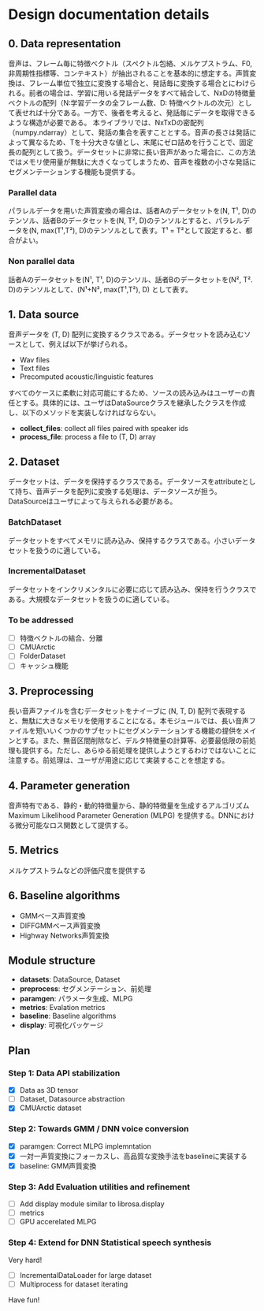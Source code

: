 # Design documentation details

## 0. Data representation

音声は、フレーム毎に特徴ベクトル（スペクトル包絡、メルケプストラム、F0, 非周期性指標等、コンテキスト）が抽出されることを基本的に想定する。声質変換は、フレーム単位で独立に変換する場合と、発話毎に変換する場合とにわけられる。前者の場合は、学習に用いる発話データをすべて結合して、NxDの特徴量ベクトルの配列（N:学習データの全フレーム数、D: 特徴ベクトルの次元）として表せれば十分である。一方で、後者を考えると、発話毎にデータを取得できるような構造が必要である。
本ライブラリでは、NxTxDの密配列（numpy.ndarray）として、発話の集合を表すこととする。音声の長さは発話によって異なるため、Tを十分大きな値とし、末尾にゼロ詰めを行うことで、固定長の配列として扱う。データセットに非常に長い音声があった場合に、この方法ではメモリ使用量が無駄に大きくなってしまうため、音声を複数の小さな発話にセグメンテーションする機能も提供する。

### Parallel data

パラレルデータを用いた声質変換の場合は、話者Aのデータセットを(N, T¹, D)のテンソル、話者Bのデータセットを(N, T², D)のテンソルとすると、パラレルデータを(N, max(T¹,T²), D)のテンソルとして表す。T¹ = T²として設定すると、都合がよい。

### Non parallel data

話者Aのデータセットを(N¹, T¹, D)のテンソル、話者Bのデータセットを(N², T². D)のテンソルとして、(N¹+N², max(T¹,T²), D) として表す。

## 1. Data source

音声データを (T, D) 配列に変換するクラスである。データセットを読み込むソースとして、例えば以下が挙げられる。

- Wav files
- Text files
- Precomputed acoustic/linguistic features

すべてのケースに柔軟に対応可能にするため、ソースの読み込みはユーザーの責任とする。具体的には、ユーザはDataSourceクラスを継承したクラスを作成し、以下のメソッドを実装しなければならない。

- **collect_files**: collect all files paired with speaker ids
- **process_file**: process a file to (T, D) array

## 2. Dataset

データセットは、データを保持するクラスである。データソースをattributeとして持ち、音声データを配列に変換する処理は、データソースが担う。DataSourceはユーザによって与えられる必要がある。

### BatchDataset

データセットをすべてメモリに読み込み、保持するクラスである。小さいデータセットを扱うのに適している。

### IncrementalDataset

データセットをインクリメンタルに必要に応じて読み込み、保持を行うクラスである。大規模なデータセットを扱うのに適している。

### To be addressed

- [ ] 特徴ベクトルの結合、分離
- [ ] CMUArctic
- [ ] FolderDataset
- [ ] キャッシュ機能

## 3. Preprocessing

長い音声ファイルを含むデータセットをナイーブに (N, T, D) 配列で表現すると、無駄に大きなメモリを使用することになる。本モジュールでは、長い音声ファイルを短いいくつかのサブセットにセグメンテーションする機能の提供をメインとする。また、無音区間削除など、デルタ特徴量の計算等、必要最低限の前処理も提供する。ただし、あらゆる前処理を提供しようとするわけではないことに注意する。前処理は、ユーザが用途に応じて実装することを想定する。

## 4. Parameter generation

音声特有である、静的・動的特徴量から、静的特徴量を生成するアルゴリズム Maximum Likelihood Parameter Generation (MLPG) を提供する。DNNにおける微分可能なロス関数として提供する。

## 5. Metrics

メルケプストラムなどの評価尺度を提供する

## 6. Baseline algorithms

- GMMベース声質変換
- DIFFGMMベース声質変換
- Highway Networks声質変換

## Module structure

- **datasets**: DataSource, Dataset
- **preprocess**: セグメンテーション、前処理
- **paramgen**: パラメータ生成、MLPG
- **metrics**: Evalation metrics
- **baseline**: Baseline algorithms
- **display**: 可視化パッケージ

## Plan

### Step 1: Data API stabilization

- [x] Data as 3D tensor
- [ ] Dataset, Datasource abstraction
- [x] CMUArctic dataset

### Step 2: Towards GMM / DNN voice conversion

- [x] paramgen: Correct MLPG implemntation
- [x] 一対一声質変換にフォーカスし、高品質な変換手法をbaselineに実装する
- [x] baseline: GMM声質変換

### Step 3: Add Evaluation utilities and refinement

- [ ] Add display module similar to librosa.display
- [ ] metrics
- [ ] GPU accerelated MLPG

### Step 4: Extend for DNN Statistical speech synthesis

Very hard!

- [ ] IncrementalDataLoader for large dataset
- [ ] Multiprocess for dataset iterating

Have fun!
